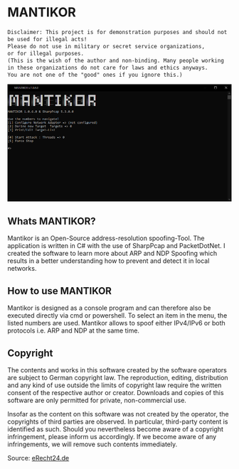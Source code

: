 # MANTIKOR
``` 
Disclaimer: This project is for demonstration purposes and should not be used for illegal acts! 
Please do not use in military or secret service organizations,
or for illegal purposes.
(This is the wish of the author and non-binding. Many people working
in these organizations do not care for laws and ethics anyways.
You are not one of the "good" ones if you ignore this.)
```
<img src="img/01.png">

## Whats MANTIKOR?
Mantikor is an Open-Source address-resolution spoofing-Tool. The application is written in C# with the use of SharpPcap and PacketDotNet. I created the software to learn more about ARP and NDP Spoofing which results in a better understanding how to prevent and detect it in local networks. 

## How to use MANTIKOR
Mantikor is designed as a console program and can therefore also be executed directly via cmd or powershell. To select an item in the menu, the listed numbers are used. Mantikor allows to spoof either IPv4/IPv6 or both protocols i.e. ARP and NDP at the same time.

## Copyright
The contents and works in this software created by the software operators are subject to German copyright law. The reproduction, editing, distribution and any kind of use outside the limits of copyright law require the written consent of the respective author or creator. Downloads and copies of this software are only permitted for private, non-commercial use.

Insofar as the content on this software was not created by the operator, the copyrights of third parties are observed. In particular, third-party content is identified as such. Should you nevertheless become aware of a copyright infringement, please inform us accordingly. If we become aware of any infringements, we will remove such contents immediately.

Source: [eRecht24.de](https://www.e-recht24.de/)
